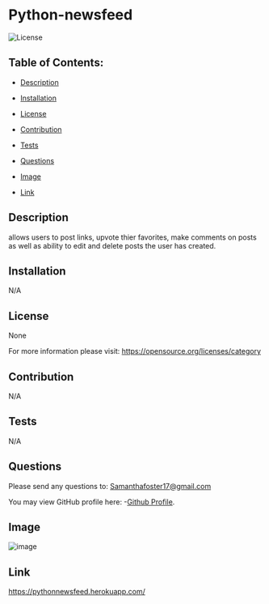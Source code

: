 # Python-newsfeed
   
![License](https://img.shields.io/badge/License-None-blue.svg "License Badge")


## Table of Contents:

- [Description](#description)

- [Installation](#installation)

- [License](#license) 

- [Contribution](#contribution)

- [Tests](#tests)

- [Questions](#questions) 

- [Image](#image)

- [Link](#link)


## Description
allows users to post links, upvote thier favorites, make comments on posts as well as ability to edit and delete posts the user has created. 
  
## Installation 
N/A 
  
## License
None

For more information please visit: 
https://opensource.org/licenses/category
  
## Contribution 
N/A 
  
## Tests
N/A
  
## Questions 
Please send any questions to: Samanthafoster17@gmail.com

You may view GitHub profile here: 
-[Github Profile](https://github.com/Samanthafoster17).

## Image
![image](https://user-images.githubusercontent.com/68489432/118432148-e4d5ad80-b6a5-11eb-871d-5f6b8b4ea443.png)

## Link
https://pythonnewsfeed.herokuapp.com/
